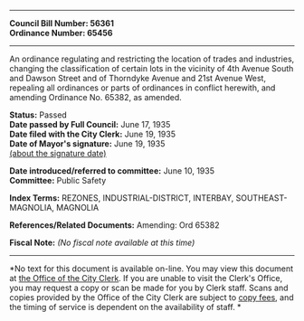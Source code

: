 * * * * *  
  
**Council Bill Number: [](#h0)[](#h2)56361**   
**Ordinance Number: 65456**  
  
* * * * *  
  
An ordinance regulating and restricting the location of trades and industries, changing the classification of certain lots in the vicinity of 4th Avenue South and Dawson Street and of Thorndyke Avenue and 21st Avenue West, repealing all ordinances or parts of ordinances in conflict herewith, and amending Ordinance No. 65382, as amended.  
  
**Status:** Passed   
**Date passed by Full Council:** June 17, 1935   
**Date filed with the City Clerk:** June 19, 1935   
**Date of Mayor's signature:** June 19, 1935   
[(about the signature date)](/~public/approvaldate.htm)   
  
  
**Date introduced/referred to committee:** June 10, 1935   
**Committee:** Public Safety   
  
**Index Terms:** REZONES, INDUSTRIAL-DISTRICT, INTERBAY, SOUTHEAST-MAGNOLIA, MAGNOLIA  
  
**References/Related Documents:** Amending: Ord 65382  
  
**Fiscal Note:** *(No fiscal note available at this time)*  
  
* * * * *  
  
*No text for this document is available on-line. You may view this document at [the Office of the City Clerk](http://www.seattle.gov/leg/clerk/contactUs.htm). If you are unable to visit the Clerk's Office, you may request a copy or scan be made for you by Clerk staff. Scans and copies provided by the Office of the City Clerk are subject to [copy fees](http://clerk.seattle.gov/~public/clerkfees.htm), and the timing of service is dependent on the availability of staff. *  
  
  
